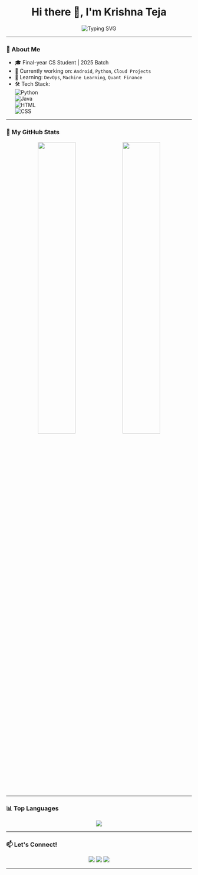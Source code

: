 <h1 align="center">
  Hi there 👋, I'm Krishna Teja
</h1>

<p align="center">
  <img src="https://readme-typing-svg.herokuapp.com?font=Fira+Code&size=24&pause=1000&color=36BCF7&center=true&vCenter=true&width=435&lines=Software+Engineer;Tech+Enthusiast;Python+%7C+Java+%7C+Web+Dev;Lifelong+Learner" alt="Typing SVG" />
</p>

---

### 🧠 About Me
- 🎓 Final-year CS Student | 2025 Batch
- 🔭 Currently working on: `Android`, `Python`, `Cloud Projects`
- 🌱 Learning: `DevOps`, `Machine Learning`, `Quant Finance`
- 🛠️ Tech Stack:  
  ![Python](https://img.shields.io/badge/Python-3670A0?style=for-the-badge&logo=python&logoColor=white)  
  ![Java](https://img.shields.io/badge/Java-ED8B00?style=for-the-badge&logo=java&logoColor=white)  
  ![HTML](https://img.shields.io/badge/HTML-E34F26?style=for-the-badge&logo=html5&logoColor=white)  
  ![CSS](https://img.shields.io/badge/CSS-1572B6?style=for-the-badge&logo=css3&logoColor=white)

---

### 🚀 My GitHub Stats

<p align="center">
  <img src="https://github-readme-stats.vercel.app/api?username=Krishna-5122&show_icons=true&theme=radical" width="45%" />
  <img src="https://github-readme-streak-stats.herokuapp.com/?user=Krishna-5122&theme=radical" width="45%" />
</p>

---

### 📊 Top Languages
<p align="center">
  <img src="https://github-readme-stats.vercel.app/api/top-langs/?username=Krishna-5122&layout=compact&theme=tokyonight" />
</p>

---

### 📫 Let's Connect!
<p align="center">
  <a href="https://www.linkedin.com/in/YOUR-LINKEDIN/"><img src="https://img.shields.io/badge/-LinkedIn-blue?style=flat-square&logo=Linkedin&logoColor=white"/></a>
  <a href="mailto:youremail@gmail.com"><img src="https://img.shields.io/badge/-Email-red?style=flat-square&logo=Gmail&logoColor=white"/></a>
  <a href="https://github.com/Krishna-5122"><img src="https://img.shields.io/badge/-GitHub-black?style=flat-square&logo=github&logoColor=white"/></a>
</p>

---


